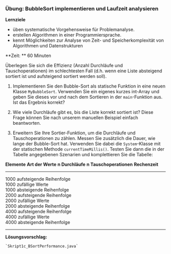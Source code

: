 ### Übung: BubbleSort implementieren und Laufzeit analysieren

**Lernziele**

* üben systematische Vorgehensweise für Problemanalyse.
* erstellen Algorithmen in einer Programmiersprache.
* kennt Möglichkeiten zur Analyse von Zeit- und Speicherkomplexität von Algorithmen und Datenstrukturen

**Zeit: ** 60 Minuten

Überlegen Sie sich die Effizienz (Anzahl Durchläufe und
Tauschoperationen) im schlechtesten Fall (d.h. wenn eine Liste
absteigend sortiert ist und aufsteigend sortiert werden soll).


1.  Implementieren Sie den Bubble-Sort als statische Funktion in eine neuen Klasse `MyBubbleSort`. Verwenden Sie ein eigenes kurzes int-Array und geben Sie dieses vor und nach dem Sortieren in der `main`-Funktion aus. Ist das Ergebnis korrekt?

2.  Wie viele Durchläufe gibt es, bis die Liste korrekt sortiert ist? Diese Frage können Sie nach unserem manuellen Beispiel einfach beantworten. 

3. Erweitern Sie Ihre Sortier-Funktion, um die Durchläufe und
Tauschoperationen zu zählen. Messen Sie zusätzlich die Dauer, wie lange
der Bubble-Sort hat. Verwenden Sie dabei die `System`-Klasse mit der
statischen Methode `currentTimeMillis()`. Testen Sie dann die in der
Tabelle angegebenen Szenarien und komplettieren Sie die Tabelle:

  **Elemente**   **Art der Werte**          **n Durchläufe**   **n Tauschoperationen**   **Rechenzeit**
  -------------- -------------------------- ------------------ ------------------------- ----------------
  1000           aufsteigende Reihenfolge                                                
  1000           zufällige Werte                                                         
  1000           absteigende Reihenfolge                                                 
  2000           aufsteigende Reihenfolge                                                
  2000           zufällige Werte                                                         
  2000           absteigende Reihenfolge                                                 
  4000           aufsteigende Reihenfolge                                                
  4000           zufällige Werte                                                         
  4000           absteigende Reihenfolge                                                 
  -------------- -------------------------- ------------------ ------------------------- ----------------

	
**Lösungsvorschlag:**
	
	`Skript1c_BSortPerformance.java`